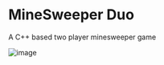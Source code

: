 # MineSweeper Duo

A C++ based two player minesweeper game

![image](https://user-images.githubusercontent.com/41972982/154857640-05194c59-c150-4e69-8ccd-79e4b69c4736.png)
